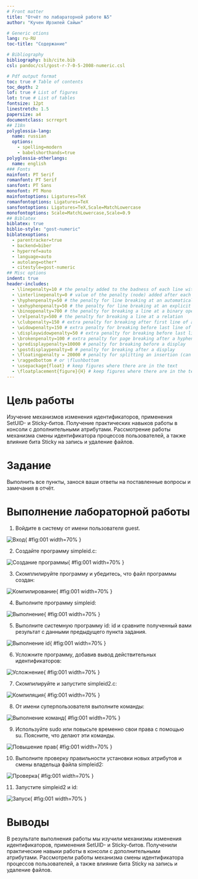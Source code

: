 ```yaml
---
# Front matter
title: "Отчёт по лабараторной работе №5"
author: "Кучен Ирзилей Сайын"

# Generic otions
lang: ru-RU
toc-title: "Содержание"

# Bibliography
bibliography: bib/cite.bib
csl: pandoc/csl/gost-r-7-0-5-2008-numeric.csl

# Pdf output format
toc: true # Table of contents
toc_depth: 2
lof: true # List of figures
lot: true # List of tables
fontsize: 12pt
linestretch: 1.5
papersize: a4
documentclass: scrreprt
## I18n
polyglossia-lang:
  name: russian
  options:
	- spelling=modern
	- babelshorthands=true
polyglossia-otherlangs:
  name: english
### Fonts
mainfont: PT Serif
romanfont: PT Serif
sansfont: PT Sans
monofont: PT Mono
mainfontoptions: Ligatures=TeX
romanfontoptions: Ligatures=TeX
sansfontoptions: Ligatures=TeX,Scale=MatchLowercase
monofontoptions: Scale=MatchLowercase,Scale=0.9
## Biblatex
biblatex: true
biblio-style: "gost-numeric"
biblatexoptions:
  - parentracker=true
  - backend=biber
  - hyperref=auto
  - language=auto
  - autolang=other*
  - citestyle=gost-numeric
## Misc options
indent: true
header-includes:
  - \linepenalty=10 # the penalty added to the badness of each line within a paragraph (no associated penalty node) Increasing the value makes tex try to have fewer lines in the paragraph.
  - \interlinepenalty=0 # value of the penalty (node) added after each line of a paragraph.
  - \hyphenpenalty=50 # the penalty for line breaking at an automatically inserted hyphen
  - \exhyphenpenalty=50 # the penalty for line breaking at an explicit hyphen
  - \binoppenalty=700 # the penalty for breaking a line at a binary operator
  - \relpenalty=500 # the penalty for breaking a line at a relation
  - \clubpenalty=150 # extra penalty for breaking after first line of a paragraph
  - \widowpenalty=150 # extra penalty for breaking before last line of a paragraph
  - \displaywidowpenalty=50 # extra penalty for breaking before last line before a display math
  - \brokenpenalty=100 # extra penalty for page breaking after a hyphenated line
  - \predisplaypenalty=10000 # penalty for breaking before a display
  - \postdisplaypenalty=0 # penalty for breaking after a display
  - \floatingpenalty = 20000 # penalty for splitting an insertion (can only be split footnote in standard LaTeX)
  - \raggedbottom # or \flushbottom
  - \usepackage{float} # keep figures where there are in the text
  - \floatplacement{figure}{H} # keep figures where there are in the text
---
```


# Цель работы

Изучение механизмов изменения идентификаторов, применения
SetUID- и Sticky-битов. Получение практических навыков работы в консоли с дополнительными атрибутами. Рассмотрение работы механизма
смены идентификатора процессов пользователей, а также влияние бита
Sticky на запись и удаление файлов.

# Задание

Выполнить все пункты, занося ваши ответы на поставленные вопросы и замечания в отчёт.

# Выполнение лабораторной работы

1. Войдите в систему от имени пользователя guest.

![Вход](image/1.jpg){ #fig:001 width=70% }

2. Создайте программу simpleid.c:

![Создание программы](image/2.jpg){ #fig:001 width=70% }

3. Скомплилируйте программу и убедитесь, что файл программы создан:

![Компилирование](image/3.jpg){ #fig:001 width=70% }

4. Выполните программу simpleid:

![Выполнение](image/4.jpg){ #fig:001 width=70% }

5. Выполните системную программу id: id и сравните полученный вами результат с данными предыдущего пункта задания.

![Выполнение id](image/5.jpg){ #fig:001 width=70% }

6. Усложните программу, добавив вывод действительных идентификаторов:

![Усложнение](image/6.jpg){ #fig:001 width=70% }

7. Скомпилируйте и запустите simpleid2.c:

![Компиляция](image/7.jpg){ #fig:001 width=70% }

8. От имени суперпользователя выполните команды:

![Выполнение команд](image/8.jpg){ #fig:001 width=70% }

9. Используйте sudo или повысьте временно свои права с помощью su.
Поясните, что делают эти команды.

![Повышение прав](image/9.jpg){ #fig:001 width=70% }

10. Выполните проверку правильности установки новых атрибутов и смены
владельца файла simpleid2:

![Проверка](image/10.jpg){ #fig:001 width=70% }

11. Запустите simpleid2 и id:

![Запуск](image/11.jpg){ #fig:001 width=70% }

# Выводы

В результате выполнения работы мы изучили механизмы изменения идентификаторов, применения
SetUID- и Sticky-битов. Полученили практические навыки работы в консоли с дополнительными атрибутами. Рассмотрели работы механизма
смены идентификатора процессов пользователей, а также влияние бита
Sticky на запись и удаление файлов.
